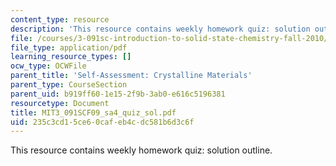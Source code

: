 ```yaml
---
content_type: resource
description: 'This resource contains weekly homework quiz: solution outline.'
file: /courses/3-091sc-introduction-to-solid-state-chemistry-fall-2010/235c3cd15ce60cafeb4cdc581b6d3c6f_MIT3_091SCF09_sa4_quiz_sol.pdf
file_type: application/pdf
learning_resource_types: []
ocw_type: OCWFile
parent_title: 'Self-Assessment: Crystalline Materials'
parent_type: CourseSection
parent_uid: b919ff60-1e15-2f9b-3ab0-e616c5196381
resourcetype: Document
title: MIT3_091SCF09_sa4_quiz_sol.pdf
uid: 235c3cd1-5ce6-0caf-eb4c-dc581b6d3c6f
---
```

This resource contains weekly homework quiz: solution outline.
